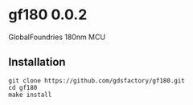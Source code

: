 # gf180 0.0.2

GlobalFoundries 180nm MCU


## Installation

```
git clone https://github.com/gdsfactory/gf180.git
cd gf180
make install


```
